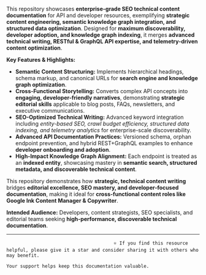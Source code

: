 This repository showcases **enterprise-grade SEO technical content documentation** for API and developer resources, exemplifying **strategic content engineering, semantic knowledge graph integration, and structured data optimization**. Designed for **maximum discoverability, developer adoption, and knowledge graph indexing**, it merges **advanced technical writing, RESTful & GraphQL API expertise, and telemetry-driven content optimization**.  

**Key Features & Highlights:**  
- **Semantic Content Structuring:** Implements hierarchical headings, schema markup, and canonical URLs for **search engine and knowledge graph optimization**.  
- **Cross-Functional Storytelling:** Converts complex API concepts into **engaging, developer-friendly narratives**, demonstrating **strategic editorial skills** applicable to blog posts, FAQs, newsletters, and executive communications.  
- **SEO-Optimized Technical Writing:** Advanced keyword integration including *entity-based SEO, crawl budget efficiency, structured data indexing, and telemetry analytics* for enterprise-scale discoverability.  
- **Advanced API Documentation Practices:** Versioned schema, orphan endpoint prevention, and hybrid REST+GraphQL examples to enhance **developer onboarding and adoption**.  
- **High-Impact Knowledge Graph Alignment:** Each endpoint is treated as an **indexed entity**, showcasing mastery in **semantic search, structured metadata, and discoverable technical content**.  

This repository demonstrates how **strategic, technical content writing** bridges **editorial excellence, SEO mastery, and developer-focused documentation**, making it ideal for **cross-functional content roles like Google Ink Content Manager & Copywriter**.  

**Intended Audience:** Developers, content strategists, SEO specialists, and editorial teams seeking **high-performance, discoverable technical documentation**.  


---


                                           ⭐️ If you find this resource helpful, please give it a star and consider sharing it with others who may benefit.  
                                                                       Your support helps keep this documentation valuable.
